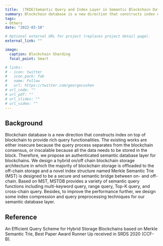 ```yaml
---
title: 	(TKDE)Semantic Query and Index Layer in Semantic Blockchain Database
summary: Blockchain database is a new direction that constructs index on top of blockchain to provide rich query functionalities. The existing works are either insecure because the query process separates from the blockchain consensus, or inscalable because all the data needs to be stored in the block. Therefore, we propose an authenticated semantic database layer for blockchains.
tags:
- Others
date: "2022-03-18"

# Optional external URL for project (replaces project detail page).
external_link: ""

image:
  caption: Blockchain Sharding 
  focal_point: Smart

# links:
# - icon: twitter
#   icon_pack: fab
#   name: Follow
#   url: https://twitter.com/georgecushen
# url_code: ""
# url_pdf: ""
# url_slides: ""
# url_video: ""
---
```


## Background

Blockchain database is a new direction that constructs index on top of blockchain to provide rich query functionalities. The existing works are either insecure because the query process separates from the blockchain consensus, or inscalable because all the data needs to be stored in the block. Therefore, we propose an authenticated semantic database layer for blockchains. We design a hybrid on/off chain blockchain storage architecture in which the majority of blockchain storage is offloaded to the off-chain storage and a novel index structure named Merkle Semantic Trie (MST) is designed to be a secure and semantic bridge between on- and off-chain. Based on MST, MSTDB provides a variety of semantic query functions including multi-keyword query, range query, Top-K query, and cross-chain query. Besides, to improve the performance further, we design some index compression and query preprocessing techniques for our semantic database layer.

## Reference

An Efficient Query Scheme for Hybrid Storage Blockchains based on Merkle Semantic Trie, Best Paper Award Runner Up received in SRDS 2020 (CCF-B).

